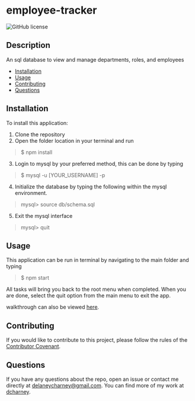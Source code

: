 # employee-tracker
![GitHub license](https://img.shields.io/badge/License-MIT-blue.svg)

## Description
An sql database to view and manage departments, roles, and employees

* [Installation](#installation)
* [Usage](#usage)
* [Contributing](#contributing)
* [Questions](#questions)

## Installation

To install this application:

1. Clone the repository
2. Open the folder location in your terminal and run 
> $ npm install
3. Login to mysql by your preferred method, this can be done by typing 
> $ mysql -u [YOUR_USERNAME] -p
4. Initialize the database by typing the following within the mysql environment.
> mysql> source db/schema.sql
5. Exit the mysql interface
> mysql> quit

## Usage

This application can be run in terminal by navigating to the main folder and typing

> $ npm start

All tasks will bring you back to the root menu when completed. When you are done, select the quit option from the main menu to exit the app.

 <!-- separator -->
 <div class = "iframe_container>
    <iframe src="https://drive.google.com/file/d/15BKVxF5no1UoX9XAXCGur226mvpYblEd/preview" allowfullscreen="allowfullscreen"> </iframe>
</div>
 <!-- separator -->

walkthrough can also be viewed [here](https://drive.google.com/file/d/15BKVxF5no1UoX9XAXCGur226mvpYblEd/view).

## Contributing

If you would like to contribute to this project, please follow the rules of the [Contributor Covenant](https://www.contributor-covenant.org/).

## Questions

If you have any questions about the repo, open an issue or contact me directly at delaneycharney@gmail.com. You can find more of my work at [dcharney](https://github.com/dcharney/).
